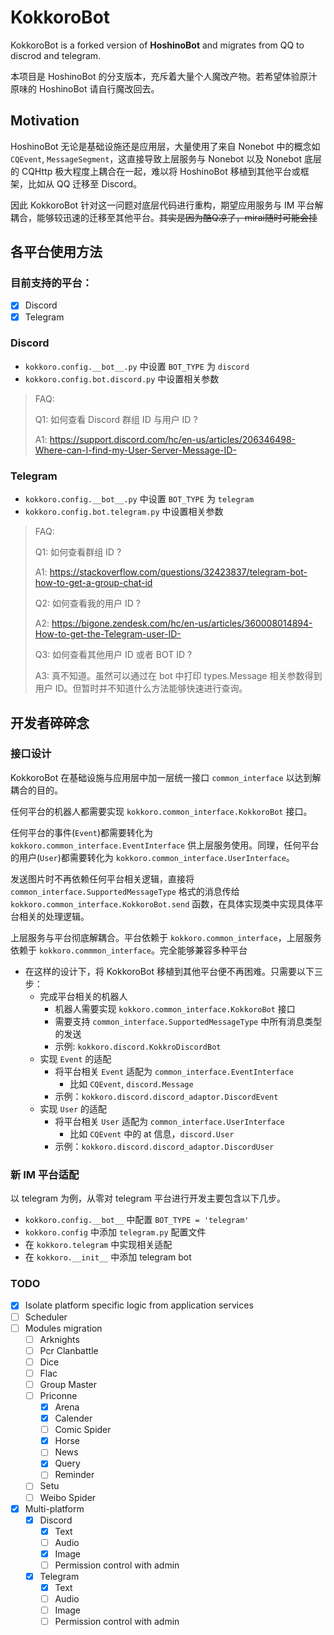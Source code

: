 # KokkoroBot
KokkoroBot is a forked version of **HoshinoBot** and migrates from QQ to discrod and telegram. 

本项目是 HoshinoBot 的分支版本，充斥着大量个人魔改产物。若希望体验原汁原味的 HoshinoBot 请自行魔改回去。

## Motivation
HoshinoBot 无论是基础设施还是应用层，大量使用了来自 Nonebot 中的概念如 `CQEvent`, `MessageSegment`，这直接导致上层服务与 Nonebot 以及 Nonebot 底层的 CQHttp 极大程度上耦合在一起，难以将 HoshinoBot 移植到其他平台或框架，比如从 QQ 迁移至 Discord。

因此 KokkoroBot 针对这一问题对底层代码进行重构，期望应用服务与 IM 平台解耦合，能够较迅速的迁移至其他平台。~~其实是因为酷Q凉了，mirai随时可能会挂~~

## 各平台使用方法
### 目前支持的平台：
- [x] Discord
- [x] Telegram
### Discord
- `kokkoro.config.__bot__.py` 中设置 `BOT_TYPE` 为 `discord`
- `kokkoro.config.bot.discord.py` 中设置相关参数
> FAQ:
>
> Q1: 如何查看 Discord 群组 ID 与用户 ID ?
>
> A1: https://support.discord.com/hc/en-us/articles/206346498-Where-can-I-find-my-User-Server-Message-ID-

### Telegram
- `kokkoro.config.__bot__.py` 中设置 `BOT_TYPE` 为 `telegram`
- `kokkoro.config.bot.telegram.py` 中设置相关参数
> FAQ:
>
> Q1: 如何查看群组 ID ?
>
> A1: https://stackoverflow.com/questions/32423837/telegram-bot-how-to-get-a-group-chat-id
>
> Q2: 如何查看我的用户 ID ?
>
> A2: https://bigone.zendesk.com/hc/en-us/articles/360008014894-How-to-get-the-Telegram-user-ID-
>
> Q3: 如何查看其他用户 ID 或者 BOT ID ?
>
> A3: 真不知道。虽然可以通过在 bot 中打印 types.Message 相关参数得到用户 ID。但暂时并不知道什么方法能够快速进行查询。

## 开发者碎碎念
### 接口设计
KokkoroBot 在基础设施与应用层中加一层统一接口 `common_interface` 以达到解耦合的目的。

任何平台的机器人都需要实现 `kokkoro.common_interface.KokkoroBot` 接口。

任何平台的事件(`Event`)都需要转化为 `kokkoro.common_interface.EventInterface` 供上层服务使用。同理，任何平台的用户(`User`)都需要转化为 `kokkoro.common_interface.UserInterface`。

发送图片时不再依赖任何平台相关逻辑，直接将 `common_interface.SupportedMessageType` 格式的消息传给 `kokkoro.common_interface.KokkoroBot.send` 函数，在具体实现类中实现具体平台相关的处理逻辑。

上层服务与平台彻底解耦合。平台依赖于 `kokkoro.common_interface`，上层服务依赖于 `kokkoro.commmon_interface`。完全能够兼容多种平台

- 在这样的设计下，将 KokkoroBot 移植到其他平台便不再困难。只需要以下三步：
    - 完成平台相关的机器人
        - 机器人需要实现 `kokkoro.common_interface.KokkoroBot` 接口
        - 需要支持 `common_interface.SupportedMessageType` 中所有消息类型的发送
        - 示例: `kokkoro.discord.KokkroDiscordBot`
    - 实现 `Event` 的适配
        - 将平台相关 `Event` 适配为 `common_interface.EventInterface`
            - 比如 `CQEvent`, `discord.Message`
        - 示例：`kokkoro.discord.discord_adaptor.DiscordEvent`
    - 实现 `User` 的适配
        - 将平台相关 `User` 适配为 `common_interface.UserInterface`
            - 比如 `CQEvent` 中的 at 信息，`discord.User`
        - 示例：`kokkoro.discord.discord_adaptor.DiscordUser`

### 新 IM 平台适配
以 telegram 为例，从零对 telegram 平台进行开发主要包含以下几步。
- `kokkoro.config.__bot__` 中配置 `BOT_TYPE = 'telegram'`
- `kokkoro.config` 中添加 `telegram.py` 配置文件
- 在 `kokkoro.telegram` 中实现相关适配
- 在 `kokkoro.__init__` 中添加 telegram bot

### TODO
- [x] Isolate platform specific logic from application services
- [ ] Scheduler
- [ ] Modules migration
    - [ ] Arknights
    - [ ] Pcr Clanbattle
    - [ ] Dice
    - [ ] Flac
    - [ ] Group Master
    - [ ] Priconne
        - [x] Arena
        - [x] Calender
        - [ ] Comic Spider
        - [x] Horse 
        - [ ] News
        - [x] Query
        - [ ] Reminder
    - [ ] Setu
    - [ ] Weibo Spider
- [x] Multi-platform
    - [x] Discord
        - [x] Text
        - [ ] Audio
        - [x] Image
        - [ ] Permission control with admin
    - [x] Telegram
        - [x] Text
        - [ ] Audio
        - [ ] Image
        - [ ] Permission control with admin